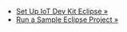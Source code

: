 * [Set Up IoT Dev Kit Eclipse »](/ide_setup-eclipse/setup.md)
* [Run a Sample Eclipse Project »](/ide_setup-eclipse/create_project.md)